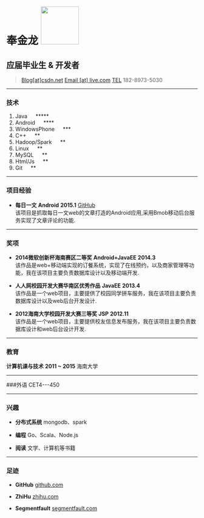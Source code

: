 # 奉金龙          <img src="http://7vzs25.com1.z0.glb.clouddn.com/viewphoto.action.jpg" width="100" height="100" />            
## 应届毕业生 & 开发者      
> [Blog[at]csdn.net](http://blog.csdn.net/jinlongfeng123/)
> [Email [at] live.com](mailto:jinlongfeng@live.com)
> [TEL](+86) 182-8973-5030

------

### 技术

1. Java          &emsp;       *****
1. Android       &emsp;       ****
1. WindowsPhone  &emsp;       ***
1. C++           &emsp;       **
1. Hadoop/Spark  &emsp;       **
1. Linux         &emsp;       **
1. MySQL         &emsp;       **
1. Html/Js       &emsp;       **
1. Git           &emsp;       **


------
### 项目经验

* **每日一文**  **Android**  __2015.1__
    [GitHub](https://github.com/sunnybird/Android)  
    该项目是抓取每日一文web的文章打造的Android应用,采用Bmob移动后台服务实现了文章评论的功能.

------
### 奖项
* **2014微软创新杯海南赛区二等奖**  **Android+JavaEE**  __2014.3__  
  该作品是web+移动端实现的订餐系统，实现了在线预约，以及商家管理等功能，我在该项目主要负责数据库设计以及移动端开发.

* **人人网校园开发大赛华南区优秀作品** **JavaEE** __2013.4__  
  该作品是一个web项目，主要提供了校园同学拼车服务，我在该项目主要负责数据库设计以及web后台开发设计.

* **2012海南大学校园开发大赛三等奖** **JSP** __2012.11__  
  该作品是一个web项目，主要提供校友信息发布服务，我在该项目主要负责数据库设计和web后台设计开发.

------
### 教育

**计算机课与技术** __2011 ~ 2015__
    海南大学

------
###外语
CET4---450

------
### 兴趣

* **分布式系统**
    mongodb、spark

* **编程**
    Go、Scala、Node.js

* **阅读**
    文学、计算机等书籍

------

### 足迹

* **GitHub**
    [github.com](https://github.com/sunnybird)

* **ZhiHu**
    [zhihu.com](http://www.zhihu.com/people/jinlongfeng)

* **Segmentfault**
    [segmentfault.com](http://segmentfault.com/u/jinlongfeng123)
